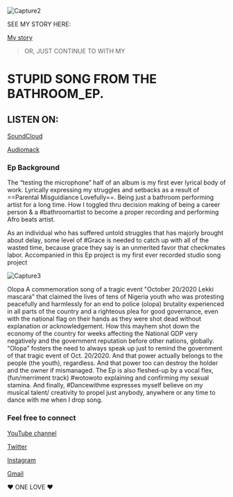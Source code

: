 ![Capture2](https://user-images.githubusercontent.com/108902579/193142426-a8564c36-9e80-4a30-9c3e-22bbf0dc03f6.PNG)

SEE MY STORY HERE: 

[My story](https://briggsokiotor.github.io/Foma-Briggs-story/)

>OR, JUST CONTINUE TO WITH MY
# STUPID SONG FROM THE BATHROOM_EP.

## LISTEN ON: 
[SoundCloud](https://soundcloud.app.goo.gl/uLJVtB1EwsnD79AH9)

[Audiomack](https://audiomack.com/embed/fomabriggs/song/olopa0)

### Ep Background

The “testing the microphone” half of an album is my first ever lyrical body of work. Lyrically expressing my struggles and setbacks as a result of 
 ==Parental Misguidiance Lovefully==.
Being just a bathroom performing artist for a long time. How I toggled thru decision making of being a career person & a #bathroomartist to become a proper recording and performing Afro beats artist.

As an individual who has suffered untold struggles  that has majorly brought about delay, some level of #Grace is needed to catch up with all of the wasted time, because grace they say is an unmerited favor that checkmates labor. 
Accompanied in this Ep project is my first ever recorded studio song project

![Capture3](https://user-images.githubusercontent.com/108902579/193143630-e5d3e07f-14f6-439f-a0ee-8a81f40e42b2.PNG)

Olopa A commemoration song of a tragic event "October 20/2020 Lekki mascara" that claimed the lives of tens of Nigeria youth who was protesting peacefully and harmlessly for an end to police (olopa) brutality experienced in all parts of the country and a righteous plea for good governance, even with the national flag on their hands as they were shot dead without explanation or acknowledgement. How this mayhem shot down the economy of the country for weeks affecting the National GDP very negatively and the government reputation before other nations, globally.
“Olopa” fosters the need to always speak up just to remind the government of that tragic event of Oct. 20/2020. And that power actually belongs to the people (the youth), regardless. And that power too can destroy the holder and the owner if mismanaged. 
The Ep is also fleshed-up by a vocal flex,(fun/merriment track) #wotowoto explaining and confirming my sexual stamina. 
And finally, #Dancewithme expresses myself believe on my musical talent/ creativity to propel just anybody, anywhere or any time to dance with me when I drop song.


### Feel free to connect
[YouTube channel ](https://youtube.com/channel/UCOcjfkZBQY7EZY64m7kDUkA)

[Twitter](https://twitter.com/fomabriggs/)

[Instagram](www.instagram.com/fomabriggs/)

[Gmail](okiotorbriggs@gmail.com)


♥️ ONE LOVE ♥️





